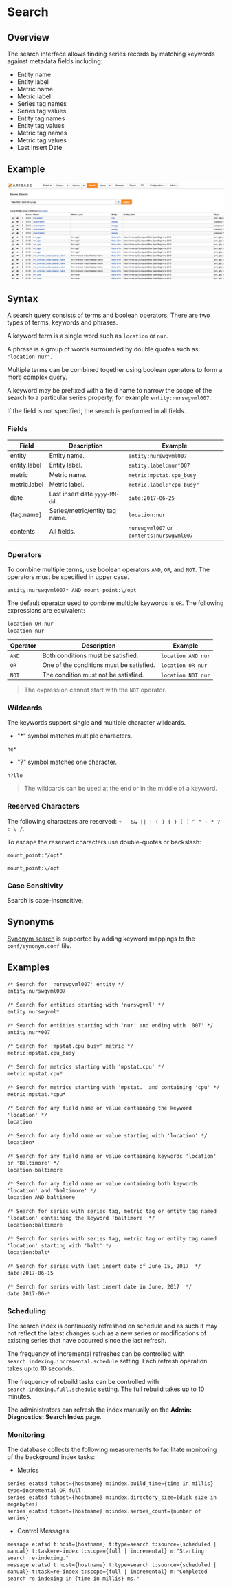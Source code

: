 # Search

## Overview

The search interface allows finding series records by matching keywords against metadata fields including:

* Entity name
* Entity label
* Metric name
* Metric label
* Series tag names
* Series tag values
* Entity tag names
* Entity tag values
* Metric tag names
* Metric tag values
* Last Insert Date

## Example

![](resources/search-results.png)

## Syntax

A search query consists of terms and boolean operators. There are two types of terms: keywords and phrases.

A keyword term is a single word such as `location` or `nur`.

A phrase is a group of words surrounded by double quotes such as `"location nur"`.

Multiple terms can be combined together using boolean operators to form a more complex query.

A keyword may be prefixed with a field name to narrow the scope of the search to a particular series property, for example `entity:nurswgvml007`.

If the field is not specified, the search is performed in all fields.


### Fields

| **Field** | **Description** | **Example** |
|---|---|---|
| entity | Entity name. | `entity:nurswgvml007` |
| entity.label | Entity label. | `entity.label:nur*007` |
| metric | Metric name. | `metric:mpstat.cpu_busy` |
| metric.label | Metric label. | `metric.label:"cpu busy"` |
| date | Last insert date `yyyy-MM-dd`. | `date:2017-06-25` |
| {tag.name} | Series/metric/entity tag name. | `location:nur` |
| contents | All fields. | `nurswgvml007` or `contents:nurswgvml007` |

### Operators

To combine multiple terms, use boolean operators `AND`, `OR`, and `NOT`. The operators must be specified in upper case.

```ls
entity:nurswgvml007* AND mount_point:\/opt
```

The default operator used to combine multiple keywords is `OR`. The following expressions are equivalent:

```ls
location OR nur
location nur
```

| **Operator** | **Description** | **Example** |
|---|---|---|
| `AND` | Both conditions must be satisfied. | `location AND nur` |
| `OR` | One of the conditions must be satisfied. | `location OR nur` |
| `NOT` | The condition must not be satisfied. | `location NOT nur` |

> The expression cannot start with the `NOT` operator.

### Wildcards

The keywords support single and multiple character wildcards.

* "*" symbol matches multiple characters.

```ls
he*
```

 * "?" symbol matches one character.

```ls
h?llo
```

> The wildcards can be used at the end or in the middle of a keyword.

### Reserved Characters

The following characters are reserved: `+ - && || ! ( ) { } [ ] ^ " ~ * ? : \ /`.

To escape the reserved characters use double-quotes or backslash:

```ls
mount_point:"/opt"
```

```ls
mount_point:\/opt
```

### Case Sensitivity

Search is case-insensitive.

## Synonyms

[Synonym search](synonyms.md) is supported by adding keyword mappings to the `conf/synonym.conf` file.

## Examples

```ls
/* Search for 'nurswgvml007' entity */
entity:nurswgvml007     

/* Search for entities starting with 'nurswgvml' */
entity:nurswgvml*     

/* Search for entities starting with 'nur' and ending with '007' */
entity:nur*007     

/* Search for 'mpstat.cpu_busy' metric */
metric:mpstat.cpu_busy     

/* Search for metrics starting with 'mpstat.cpu' */
metric:mpstat.cpu*     

/* Search for metrics starting with 'mpstat.' and containing 'cpu' */
metric:mpstat.*cpu*     

/* Search for any field name or value containing the keyword 'location' */
location     

/* Search for any field name or value starting with 'location' */
location*     

/* Search for any field name or value containing keywords 'location' or 'Baltimore' */
location baltimore     

/* Search for any field name or value containing both keywords 'location' and 'baltimore' */
location AND baltimore     

/* Search for series with series tag, metric tag or entity tag named 'location' containing the keyword 'baltimore' */
location:baltimore     

/* Search for series with series tag, metric tag or entity tag named 'location' starting with 'balt' */
location:balt*

/* Search for series with last insert date of June 15, 2017  */
date:2017-06-15

/* Search for series with last insert date in June, 2017  */
date:2017-06-*
```

### Scheduling

The search index is continuosly refreshed on schedule and as such it may not reflect the latest changes such as a new series or modifications of existing series that have occurred since the last refresh.

The frequency of incremental refreshes can be controlled with `search.indexing.incremental.schedule` setting. Each refresh operation takes up to 10 seconds.

The frequency of rebuild tasks can be controlled with `search.indexing.full.schedule` setting. The full rebuild takes up to 10 minutes.

The administrators can refresh the index manually on the **Admin: Diagnostics: Search Index** page.

### Monitoring

The database collects the following measurements to facilitate monitoring of the background index tasks:

* Metrics

```ls
series e:atsd t:host={hostname} m:index.build_time={time in millis} type=incremental OR full
series e:atsd t:host={hostname} m:index.directory_size={disk size in megabytes}
series e:atsd t:host={hostname} m:index.series_count={number of series}
```

* Control Messages

```ls
message e:atsd t:host={hostname} t:type=search t:source={scheduled | manual} t:task=re-index t:scope={full | incremental} m:"Starting search re-indexing."
message e:atsd t:host={hostname} t:type=search t:source={scheduled | manual} t:task=re-index t:scope={full | incremental} m:"Completed search re-indexing in {time in millis} ms."
```
